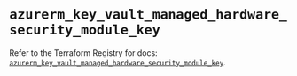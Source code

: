 # `azurerm_key_vault_managed_hardware_security_module_key`

Refer to the Terraform Registry for docs: [`azurerm_key_vault_managed_hardware_security_module_key`](https://registry.terraform.io/providers/hashicorp/azurerm/4.25.0/docs/resources/key_vault_managed_hardware_security_module_key).
